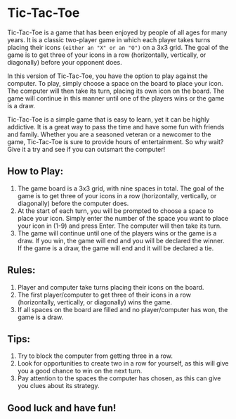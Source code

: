 # Tic-Tac-Toe
Tic-Tac-Toe is a game that has been enjoyed by people of all ages for many years. It is a classic two-player game in which each player takes turns placing their icons ```(either an "X" or an "O")``` on a 3x3 grid. The goal of the game is to get three of your icons in a row (horizontally, vertically, or diagonally) before your opponent does.

In this version of Tic-Tac-Toe, you have the option to play against the computer. To play, simply choose a space on the board to place your icon. The computer will then take its turn, placing its own icon on the board. The game will continue in this manner until one of the players wins or the game is a draw.

Tic-Tac-Toe is a simple game that is easy to learn, yet it can be highly addictive. It is a great way to pass the time and have some fun with friends and family. Whether you are a seasoned veteran or a newcomer to the game, Tic-Tac-Toe is sure to provide hours of entertainment. So why wait? Give it a try and see if you can outsmart the computer!

## How to Play:
1. The game board is a 3x3 grid, with nine spaces in total. The goal of the game is to get three of your icons in a row (horizontally, vertically, or diagonally) before the computer does.
2. At the start of each turn, you will be prompted to choose a space to place your icon. Simply enter the number of the space you want to place your icon in (1-9) and press Enter. The computer will then take its turn.
3. The game will continue until one of the players wins or the game is a draw. If you win, the game will end and you will be declared the winner. If the game is a draw, the game will end and it will be declared a tie.

## Rules:
1. Player and computer take turns placing their icons on the board.
2. The first player/computer to get three of their icons in a row (horizontally, vertically, or diagonally) wins the game.
3. If all spaces on the board are filled and no player/computer has won, the game is a draw.

## Tips:
1. Try to block the computer from getting three in a row.
2. Look for opportunities to create two in a row for yourself, as this will give you a good chance to win on the next turn.
3. Pay attention to the spaces the computer has chosen, as this can give you clues about its strategy.

## Good luck and have fun!
